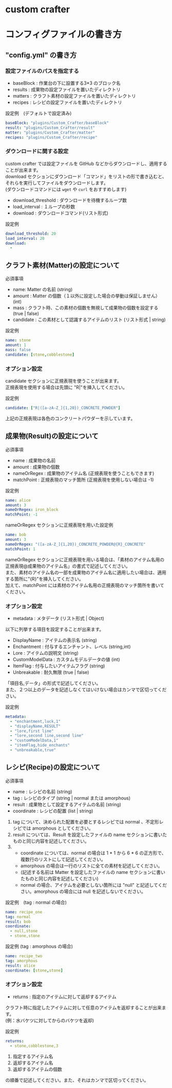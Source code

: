# custom crafter
# コンフィグファイルの書き方
## "config.yml" の書き方
### 設定ファイルのパスを指定する
- baseBlock : 作業台の下に設置する3*3 のブロック名
- results : 成果物の設定ファイルを置いたディレクトリ
- matters : クラフト素材の設定ファイルを置いたディレクトリ
- recipes : レシピの設定ファイルを置いたディレクトリ

設定例　(デフォルトで設定済み)
```yaml
baseBlock: "plugins/Custom_Crafter/baseBlock"
result: "plugins/Custom_Crafter/result"
matter: "plugins/Custom_Crafter/matter"
recipes: "plugins/Custom_Crafter/recipe"
```

### ダウンロードに関する設定
custom crafter では設定ファイルを GitHub などからダウンロードし、適用することが出来ます。  
download セクションにダウンロード「コマンド」をリストの形で書き込むと、それらを実行してファイルをダウンロードします。  
(ダウンロードコマンドには `wget` や `curl` をおすすめします)

- download_threshold : ダウンロードを待機するループ数
- load_interval : １ループの秒数
- download : ダウンロードコマンド(リスト形式)

設定例
```yaml
download_threshold: 20
load_interval: 20
download:
  - 
```

## クラフト素材(Matter)の設定について
必須事項
- name: Matter の名前 (string)
- amount : Matter の個数（１以外に設定した場合の挙動は保証しません） (int)
- mass : クラフト時、この素材の個数を無視して成果物の個数を設定する (true | false)
- candidate : この素材として認識するアイテムのリスト (リスト形式 | string)

設定例
```yaml
name: stone
amount: 1
mass: false
candidate: [stone,cobblestone]
```
### オプション設定
candidate セクションに正規表現を使うことが出来ます。  
正規表現を使用する場合は先頭に "R|"を挿入してください。

設定例
```yaml
candidate: ["R|([a-zA-Z_]{1,20})_CONCRETE_POWDER"]
```
上記の正規表現は各色のコンクリートパウダーを示しています。

## 成果物(Result)の設定について
必須事項
- name : 成果物の名前
- amount : 成果物の個数
- nameOrRegex : 成果物のアイテム名 (正規表現を使うこともできます)
- matchPoint : 正規表現のマッチ箇所 (正規表現を使用しない場合は -1)

設定例
```yaml
name: alice
amount: 3
nameOrRegex: iron_block
matchPoint: -1
```

nameOrRegex セクションに正規表現を用いた設定例
```yaml
name: bob
amount: 3
nameOrRegex: "([a-zA-Z_]{1,20})_CONCRETE_POWDER@{R}_CONCRETE"
matchPoint: 1
```

nameOrRegex セクションに正規表現を用いる場合は、「素材のアイテム名用の正規表現@成果物のアイテム名」の書式で記述してください。  
また、素材のアイテム名の一部を成果物のアイテム名に適用したい場合は、適用する箇所に"{R}"を挿入してください。  
加えて、matchPoint には素材のアイテム名用の正規表現のマッチ箇所を書いてください。

### オプション設定
- metadata : メタデータ (リスト形式 | Object)

以下に列挙する項目を設定することが出来ます。
- DisplayName : アイテムの表示名 (string)
- Enchantment : 付与するエンチャント、レベル (string,int)
- Lore : アイテムの説明文 (string)
- CustomModelData : カスタムモデルデータの値 (int)
- ItemFlag : 付与したいアイテムフラグ (string)
- Unbreakable : 耐久無限 (true | false)

「項目名,データ」の形式で記述してください。  
また、２つ以上のデータを記述しなくてはいけない場合はカンマで区切ってください。

設定例
```yaml
metadata:
  - "enchantment,luck,1"
  - "displayName,RESULT"
  - "lore,first line"
  - "lore,second line,second line"
  - "customModelData,1"
  - "itemFlag,hide_enchants"
  - "unbreakable,true"
```

## レシピ(Recipe)の設定について
必須事項
- name : レシピの名前 (string)
- tag : レシピのタイプ (string | normal または amorphous)
- result : 成果物として設定するアイテムの名前 (string)
- coordinate : レシピの配置 (list | string)

1. tag について、決められた配置を必要とするレシピでは normal 、不定形レシピでは amorphous としてください。
2. result については、Result を設定したファイルの name セクションに書いたものと同じ内容を記述してください。
3.
   - coordinate については、normal の場合は 1 * 1 から 6 * 6 の正方形で、複数行のリストにして記述してください。
   - amorphous の場合は一行のリストに全ての素材を記述してください。
   - (記述する名前は Matter を設定したファイルの name セクションに書いたものと同じ内容を記述してください)
   - normal の場合、アイテムを必要としない箇所には "null" と記述してください。amorphous の場合には null を記述しないでください。

設定例　(tag : normal の場合)
```yaml
name: recipe_one
tag: normal
result: bob
coordinate:
  - null,stone
  - stone,stone
```

設定例 (tag : amorphous の場合)
```yaml
name: recipe_two
tag: amorphous
result: alice
coordinate: [stone,stone]
```

### オプション設定
- returns : 指定のアイテムに対して返却するアイテム

クラフト時に指定したアイテムに対して任意のアイテムを返却することが出来ます。  
(例：水バケツに対してからのバケツを返却)

設定例
```yaml
returns: 
  - stone,cobblestone,3
```

1. 指定するアイテム名
2. 返却するアイテム名
3. 返却するアイテムの個数

の順番で記述してください。また、それはカンマで区切ってください。